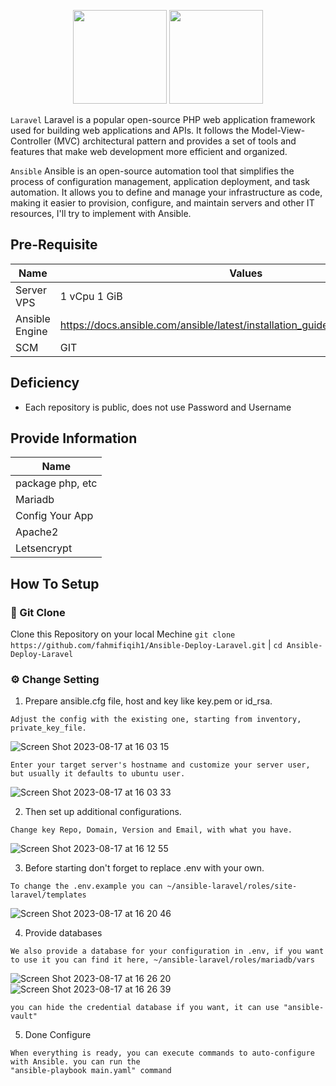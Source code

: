 <p align="center">
  <img src="https://github.com/fahmifiqih1/Ansible-Webserver/assets/53596721/5de65519-5c31-4104-bd77-0df4fc17549a"  width="150" height="150"/>
  <img src="https://github.com/fahmifiqih1/Ansible-Webserver/assets/53596721/b7bb4bae-056f-43f6-bd96-f131b5cff95f"  width="150" height="150"/>
</p>

`Laravel` Laravel is a popular open-source PHP web application framework used for building web applications and APIs. It follows the Model-View-Controller (MVC) architectural pattern and provides a set of tools and features that make web development more efficient and organized.

`Ansible` Ansible is an open-source automation tool that simplifies the process of configuration management, application deployment, and task automation. It allows you to define and manage your infrastructure as code, making it easier to provision, configure, and maintain servers and other IT resources, I'll try to implement with Ansible.


## Pre-Requisite

| Name | Values |
|---|---|
| Server VPS | 1 vCpu 1 GiB |
| Ansible Engine | https://docs.ansible.com/ansible/latest/installation_guide/intro_installation.html |
| SCM | GIT |

## Deficiency

* Each repository is public, does not use Password and Username

## Provide Information

| Name |
|---|
| package php, etc |
| Mariadb |
| Config Your App |
| Apache2 |
| Letsencrypt |

## How To Setup

### 🔧  Git Clone

Clone this Repository on your local Mechine ```git clone https://github.com/fahmifiqih1/Ansible-Deploy-Laravel.git``` | ```cd Ansible-Deploy-Laravel```

### ⚙  Change Setting

1. Prepare ansible.cfg file, host and key like key.pem or id_rsa.
   
```
Adjust the config with the existing one, starting from inventory, private_key_file.
```
![Screen Shot 2023-08-17 at 16 03 15](https://github.com/fahmifiqih1/Ansible-Webserver/assets/53596721/a00d32a0-d56f-462c-b577-2a3e1fcb8ad2)

```
Enter your target server's hostname and customize your server user, but usually it defaults to ubuntu user.
```
![Screen Shot 2023-08-17 at 16 03 33](https://github.com/fahmifiqih1/Ansible-Webserver/assets/53596721/8f75744c-f310-42a6-95bb-cfd7587806a9)

2. Then set up additional configurations.

```
Change key Repo, Domain, Version and Email, with what you have.
```
![Screen Shot 2023-08-17 at 16 12 55](https://github.com/fahmifiqih1/Ansible-Webserver/assets/53596721/3ce6109a-05ab-419e-b3cd-fa57e9e9e740)


3. Before starting don't forget to replace .env with your own.

```
To change the .env.example you can ~/ansible-laravel/roles/site-laravel/templates
```
![Screen Shot 2023-08-17 at 16 20 46](https://github.com/fahmifiqih1/Ansible-Webserver/assets/53596721/11687dce-c927-4558-8d80-152cd799559e)

4. Provide databases
```
We also provide a database for your configuration in .env, if you want to use it you can find it here, ~/ansible-laravel/roles/mariadb/vars
```
![Screen Shot 2023-08-17 at 16 26 20](https://github.com/fahmifiqih1/Ansible-Webserver/assets/53596721/55309a9c-5b3f-44e1-adb7-06a533bd7600)
![Screen Shot 2023-08-17 at 16 26 39](https://github.com/fahmifiqih1/Ansible-Webserver/assets/53596721/662595d8-08a7-4b8f-9e5a-4a5429ce81eb)

```
you can hide the credential database if you want, it can use "ansible-vault"
```

5. Done Configure
```
When everything is ready, you can execute commands to auto-configure with Ansible. you can run the
"ansible-playbook main.yaml" command
```
